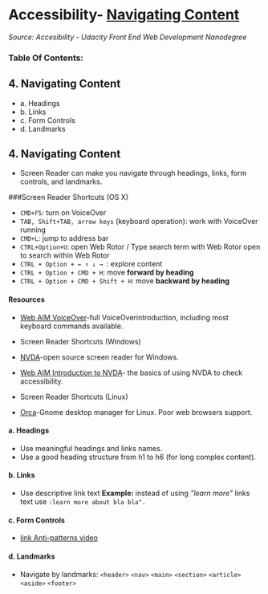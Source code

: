 # Accessibility- [Navigating Content](#1-navigating-content)
_Source: Accesibility - Udacity Front End Web Development Nanodegree_

### Table Of Contents:
## 4. Navigating Content
- a. Headings
- b. Links
- c. Form Controls
- d. Landmarks

## 4. Navigating Content
- Screen Reader can make you navigate through headings, links, form controls, and landmarks.

###Screen Reader Shortcuts (OS X)
- `CMD+F5`: turn on VoiceOver 
- `TAB, Shift+TAB, arrow keys` (keyboard operation): work with VoiceOver running
- `CMD+L`: jump to address bar
- `CTRL+Option+U`: open Web Rotor / Type search term with Web Rotor open to search within Web Rotor
- `CTRL + Option + ← ↑ ↓ → `: explore content
- `CTRL + Option + CMD + H`: move __forward by heading__
- `CTRL + Option + CMD + Shift + H`: move __backward by heading__

#### Resources
- [Web AIM VoiceOver](https://webaim.org/articles/voiceover/)-full VoiceOverintroduction, including most keyboard commands available.

- Screen Reader Shortcuts (Windows)
- [NVDA](https://www.nvaccess.org/)-open source screen reader for Windows. 
- [Web AIM Introduction to NVDA](https://webaim.org/articles/nvda/)- the basics of using NVDA to check accessibility.
- Screen Reader Shortcuts (Linux)
- [Orca](https://help.gnome.org/users/orca/stable/)-Gnome desktop manager for Linux. Poor web browsers support.

#### a. Headings
- Use meaningful headings and links names.
- Use a good heading structure from h1 to h6 (for long complex content).

#### b. Links
- Use descriptive link text 
__Example:__ instead of using _"learn more"_ links text use `:learn more about bla bla".`

#### c. Form Controls
- [link Anti-patterns video](https://youtu.be/SiblO4dfYBg)

#### d. Landmarks
- Navigate by landmarks:
`<header>`
`<nav>`
`<main>`
`<section>`
`<article>`
`<aside>`
`<footer>`
